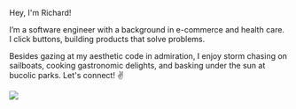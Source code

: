 Hey, I'm Richard! 

I’m a software engineer with a background in e-commerce and health care. I click buttons, building products that solve problems. 

Besides gazing at my aesthetic code in admiration, I enjoy storm chasing on sailboats, cooking gastronomic delights, and basking under the sun at bucolic parks. Let's connect! ✌️

![](https://komarev.com/ghpvc/?username=richardyoungdev)


<!---
richardyoungdev/richardyoungdev is a ✨ special ✨ repository because its `README.md` (this file) appears on your GitHub profile.
You can click the Preview link to take a look at your changes.
--->
